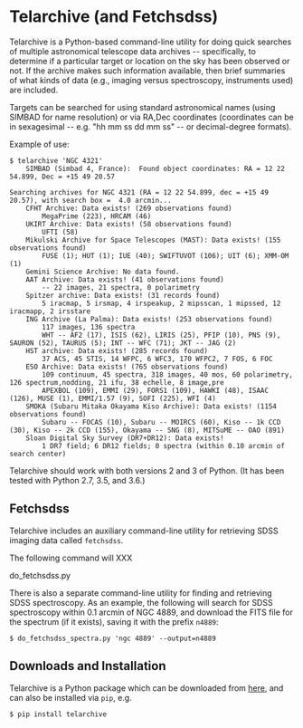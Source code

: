 # Telarchive (and Fetchsdss)

Telarchive is a Python-based command-line utility for doing quick
searches of multiple astronomical telescope data archives --
specifically, to determine if a particular target or location on the sky
has been observed or not. If the archive makes such information
available, then brief summaries of what kinds of data (e.g., imaging
versus spectroscopy, instruments used) are included.

Targets can be searched for using standard astronomical names (using
SIMBAD for name resolution) or via RA,Dec coordinates (coordinates can
be in sexagesimal -- e.g. "hh mm ss dd mm ss" -- or decimal-degree formats).

Example of use:

	$ telarchive 'NGC 4321'
		SIMBAD (Simbad 4, France):  Found object coordinates: RA = 12 22 54.899, Dec = +15 49 20.57

	Searching archives for NGC 4321 (RA = 12 22 54.899, dec = +15 49 20.57), with search box =  4.0 arcmin...
		CFHT Archive: Data exists! (269 observations found)
			MegaPrime (223), HRCAM (46)
		UKIRT Archive: Data exists! (58 observations found)
			UFTI (58)
		Mikulski Archive for Space Telescopes (MAST): Data exists! (155 observations found)
			FUSE (1); HUT (1); IUE (40); SWIFTUVOT (106); UIT (6); XMM-OM (1)
		Gemini Science Archive: No data found.
		AAT Archive: Data exists! (41 observations found)
			-- 22 images, 21 spectra, 0 polarimetry
		Spitzer archive: Data exists! (31 records found)
			5 iracmap, 5 irsmap, 4 irspeakup, 2 mipsscan, 1 mipssed, 12 iracmapp, 2 irsstare
		ING Archive (La Palma): Data exists! (253 observations found)
			117 images, 136 spectra
			WHT -- AF2 (17), ISIS (62), LIRIS (25), PFIP (10), PNS (9), SAURON (52), TAURUS (5); INT -- WFC (71); JKT -- JAG (2)
		HST archive: Data exists! (285 records found)
			37 ACS, 45 STIS, 14 WFPC, 6 WFC3, 170 WFPC2, 7 FOS, 6 FOC
		ESO Archive: Data exists! (765 observations found)
			109 continuum, 45 spectra, 318 images, 40 mos, 60 polarimetry, 126 spectrum,nodding, 21 ifu, 38 echelle, 8 image,pre
			APEXBOL (109), EMMI (29), FORS1 (109), HAWKI (48), ISAAC (126), MUSE (1), EMMI/1.57 (9), SOFI (225), WFI (4)
		SMOKA (Subaru Mitaka Okayama Kiso Archive): Data exists! (1154 observations found)
			Subaru -- FOCAS (10), Subaru -- MOIRCS (60), Kiso -- 1k CCD (30), Kiso -- 2k CCD (155), Okayama -- SNG (8), MITSuME -- OAO (891)
		Sloan Digital Sky Survey (DR7+DR12): Data exists! 
			1 DR7 field; 6 DR12 fields; 0 spectra (within 0.10 arcmin of search center)


Telarchive should work with both versions 2 and 3 of Python. (It has been tested with
Python 2.7, 3.5, and 3.6.)


## Fetchsdss

Telarchive includes an auxiliary command-line utility for retrieving
SDSS imaging data called `fetchsdss`.

The following command will XXX

do_fetchsdss.py

There is also a separate command-line utility for finding and retrieving
SDSS spectroscopy. As an example, the following will search for SDSS
spectroscopy within 0.1 arcmin of NGC 4889, and download the FITS file
for the spectrum (if it exists), saving it with the prefix `n4889`:

	$ do_fetchsdss_spectra.py 'ngc 4889' --output=n4889


## Downloads and Installation

Telarchive is a Python package which can be downloaded from [here](http://www.mpe.mpg.de/~erwin/code/), 
and can also be installed via `pip`, e.g.

	$ pip install telarchive

